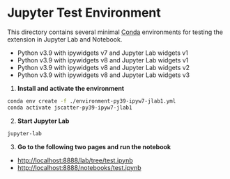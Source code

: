 # Jupyter Test Environment

This directory contains several minimal [Conda]() environments for testing the extension in Jupyter Lab and Notebook.

- Python v3.9 with ipywidgets v7 and Jupyter Lab widgets v1
- Python v3.9 with ipywidgets v8 and Jupyter Lab widgets v1
- Python v3.9 with ipywidgets v8 and Jupyter Lab widgets v2
- Python v3.9 with ipywidgets v8 and Jupyter Lab widgets v3

1. **Install and activate the environment**

  ```bash
  conda env create -f ./environment-py39-ipyw7-jlab1.yml 
  conda activate jscatter-py39-ipyw7-jlab1
  ```

2. **Start Jupyter Lab**

  ```bash
  jupyter-lab
  ```

3. **Go to the following two pages and run the notebook**

  - [http://localhost:8888/lab/tree/test.ipynb](http://localhost:8888/lab/tree/test.ipynb)
  - [http://localhost:8888/notebooks/test.ipynb](http://localhost:8888/notebooks/test.ipynb)
